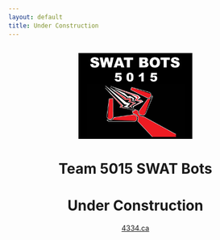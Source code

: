```yaml
---
layout: default
title: Under Construction
---
```

<div class="container">
    <div class="row">
        <div class="col-12" style="text-align: center">
            <img style="max-width: 45%; margin-top: 15px" src="/resources/img/logo.png" class="img-fluid" />
            <h1>Team 5015 SWAT Bots</h1>
            <h1>Under Construction</h1>
            <a href="http://4334.ca">4334.ca</a>
        </div>
    </div>
</div>